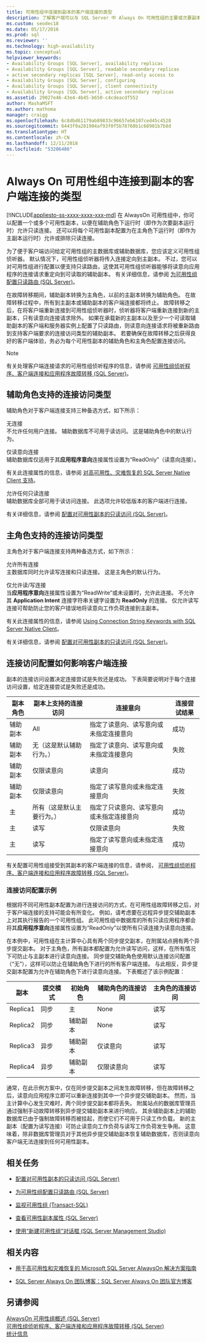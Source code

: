 ```yaml
---
title: 可用性组中连接到副本的客户端连接的类型
description: 了解客户端可以与 SQL Server 中 Always On 可用性组的主要或次要副本建立的连接的不同类型。
ms.custom: seodec18
ms.date: 05/17/2016
ms.prod: sql
ms.reviewer: ''
ms.technology: high-availability
ms.topic: conceptual
helpviewer_keywords:
- Availability Groups [SQL Server], availability replicas
- Availability Groups [SQL Server], readable secondary replicas
- active secondary replicas [SQL Server], read-only access to
- Availability Groups [SQL Server], configuring
- Availability Groups [SQL Server], client connectivity
- Availability Groups [SQL Server], active secondary replicas
ms.assetid: 29027e46-43e4-4b45-b650-c4cdeacdf552
author: MashaMSFT
ms.author: mathoma
manager: craigg
ms.openlocfilehash: 6c8dbd61179ab89833c96657eb6107ced45c4528
ms.sourcegitcommit: 6443f9a281904af93f0f5b78760b1c68901b7b8d
ms.translationtype: HT
ms.contentlocale: zh-CN
ms.lasthandoff: 12/11/2018
ms.locfileid: "53206486"
---
```

# <a name="types-of-client-connections-to-replicas-within-an-always-on-availability-group"></a>Always On 可用性组中连接到副本的客户端连接的类型
[!INCLUDE[appliesto-ss-xxxx-xxxx-xxx-md](../../../includes/appliesto-ss-xxxx-xxxx-xxx-md.md)]
  在 AlwaysOn 可用性组中，你可以配置一个或多个可用性副本，以便在辅助角色下运行时（即作为次要副本运行时）允许只读连接。 还可以将每个可用性副本配置为在主角色下运行时（即作为主副本运行时）允许或排除只读连接。  
  
 为了便于客户端访问给定可用性组的主数据库或辅助数据库，您应该定义可用性组侦听器。 默认情况下，可用性组侦听器将传入连接定向到主副本。 不过，您可以对可用性组进行配置以便支持只读路由，这使其可用性组侦听器能够将读意向应用程序的连接请求重定向到可读取的辅助副本。 有关详细信息，请参阅 [为可用性组配置只读路由 (SQL Server)](../../../database-engine/availability-groups/windows/configure-read-only-routing-for-an-availability-group-sql-server.md)。  
  
 在故障转移期间，辅助副本转换为主角色，以前的主副本转换为辅助角色。 在故障转移过程中，所有到主副本或辅助副本的客户端连接都将终止。 故障转移之后，在将客户端重新连接到可用性组侦听器时，侦听器将客户端重新连接到新的主副本，只有读意向连接请求除外。 如果在承载新的主副本以及至少一个可读取辅助副本的客户端和服务器实例上配置了只读路由，则读意向连接请求将被重新路由到支持客户端要求的连接访问类型的辅助副本。 若要确保在故障转移之后获得良好的客户端体验，务必为每个可用性副本的辅助角色和主角色配置连接访问。  
  
> [!NOTE]  
>  有关处理客户端连接请求的可用性组侦听程序的信息，请参阅 [可用性组侦听程序、客户端连接和应用程序故障转移 (SQL Server)](../../../database-engine/availability-groups/windows/listeners-client-connectivity-application-failover.md)。  
  
##  <a name="ConnectAccessForSecondary"></a> 辅助角色支持的连接访问类型  
 辅助角色对于客户端连接支持三种备选方式，如下所示：  
  
 无连接  
 不允许任何用户连接。 辅助数据库不可用于读访问。 这是辅助角色中的默认行为。  
  
 仅读意向连接  
 辅助数据库仅适用于其**应用程序意向**连接属性设置为“ReadOnly”（读意向连接）。  
  
 有关此连接属性的信息，请参阅 [对高可用性、灾难恢复的 SQL Server Native Client 支持](../../../relational-databases/native-client/features/sql-server-native-client-support-for-high-availability-disaster-recovery.md)。  
  
 允许任何只读连接  
 辅助数据库全部可用于读访问连接。 此选项允许较低版本的客户端进行连接。  
  
 有关详细信息，请参阅 [配置对可用性副本的只读访问 (SQL Server)](../../../database-engine/availability-groups/windows/configure-read-only-access-on-an-availability-replica-sql-server.md)。  
  
##  <a name="ConnectAccessForPrimary"></a> 主角色支持的连接访问类型  
 主角色对于客户端连接支持两种备选方式，如下所示：  
  
 允许所有连接  
 主数据库同时允许读写连接和只读连接。 这是主角色的默认行为。  
  
 仅允许读/写连接  
 当**应用程序意向**连接属性设置为“ReadWrite”或未设置时，允许此连接。 不允许其 **Application Intent** 连接字符串关键字设置为 **ReadOnly** 的连接。 仅允许读写连接可帮助防止您的客户错误地将读意向工作负荷连接到主副本。  
  
 有关此连接属性的信息，请参阅 [Using Connection String Keywords with SQL Server Native Client](../../../relational-databases/native-client/applications/using-connection-string-keywords-with-sql-server-native-client.md)。  
  
 有关详细信息，请参阅 [配置对可用性副本的只读访问 (SQL Server)](../../../database-engine/availability-groups/windows/configure-read-only-access-on-an-availability-replica-sql-server.md)。  
  
##  <a name="HowConnectionAccessAffectsConnectivity"></a> 连接访问配置如何影响客户端连接  
 副本的连接访问设置决定连接尝试是失败还是成功。 下表简要说明对于每个连接访问设置，给定连接尝试是失败还是成功。  
  
|副本角色|副本上支持的连接访问|连接意向|连接尝试结果|  
|------------------|--------------------------------------------|-----------------------|--------------------------------|  
|辅助副本|All|指定了读意向、读写意向或未指定连接意向|成功|  
|辅助副本|无（这是默认辅助行为。）|指定了读意向、读写意向或未指定连接意向|失败|  
|辅助副本|仅限读意向|读意向|成功|  
|辅助副本|仅限读意向|指定了读写意向或未指定连接意向|失败|  
|主|所有（这是默认主要行为。）|指定了只读意向、读写意向或未指定连接意向|成功|  
|主|读写|仅限读意向|失败|  
|主|读写|指定了读写意向或未指定连接意向|成功|  
  
 有关配置可用性组接受到其副本的客户端连接的信息，请参阅， [可用性组侦听程序、客户端连接和应用程序故障转移 (SQL Server)](../../../database-engine/availability-groups/windows/listeners-client-connectivity-application-failover.md)。  
  
### <a name="example-connection-access-configuration"></a>连接访问配置示例  
 根据将不同可用性副本配置为进行连接访问的方式，在可用性组故障转移之后，对于客户端连接的支持可能会有所变化。 例如，请考虑要在远程异步提交辅助副本上对其执行报告的一个可用性组。 此可用性组中数据库的所有只读应用程序都会将其**应用程序意向**连接属性设置为“ReadOnly”以使所有只读连接为读意向连接。  
  
 在本例中，可用性组在主计算中心具有两个同步提交副本，在附属站点拥有两个异步提交副本。 对于主角色，所有副本都配置为允许读写访问，这样，在所有情况下可防止与主副本进行读意向连接。 同步提交辅助角色使用默认连接访问配置（“无”），这样可以防止在辅助角色下进行的所有客户端连接。  与此相反，异步提交副本配置为允许在辅助角色下进行读意向连接。 下表概述了该示例配置：  
  
|副本|提交模式|初始角色|辅助角色的连接访问|主角色的连接访问|  
|-------------|-----------------|------------------|------------------------------------------|----------------------------------------|  
|Replica1|同步|主|None|读写|  
|Replica2|同步|辅助副本|None|读写|  
|Replica3|异步|辅助副本|仅读意向|读写|  
|Replica4|异步|辅助副本|仅限读意向|读写|  
  
 通常，在此示例方案中，仅在同步提交副本之间发生故障转移，但在故障转移之后，读意向应用程序立即可以重新连接到其中一个异步提交辅助副本。 然而，当主计算中心发生灾难时，两个同步提交副本都将丢失。 附属站点的数据库管理员通过强制手动故障转移到异步提交辅助副本来进行响应。 其余辅助副本上的辅助数据库已由于强制故障转移而被挂起，而使它们不可用于只读工作负载。 新的主副本（配置为读写连接）可防止读意向工作负荷与读写工作负荷发生争用。 这意味着，除非数据库管理员对于其他异步提交辅助副本恢复辅助数据库，否则读意向客户端无法连接到任何可用性副本。  
  
##  <a name="RelatedTasks"></a> 相关任务  
  
-   [配置对可用性副本的只读访问 (SQL Server)](../../../database-engine/availability-groups/windows/configure-read-only-access-on-an-availability-replica-sql-server.md)  
  
-   [为可用性组配置只读路由 (SQL Server)](../../../database-engine/availability-groups/windows/configure-read-only-routing-for-an-availability-group-sql-server.md)  
  
-   [监视可用性组 (Transact-SQL)](../../../database-engine/availability-groups/windows/monitor-availability-groups-transact-sql.md)  
  
-   [查看可用性副本属性 (SQL Server)](../../../database-engine/availability-groups/windows/view-availability-replica-properties-sql-server.md)  
  
-   [使用“新建可用性组”对话框 (SQL Server Management Studio)](../../../database-engine/availability-groups/windows/use-the-new-availability-group-dialog-box-sql-server-management-studio.md)  
  
##  <a name="RelatedContent"></a> 相关内容  
  
-   [用于高可用性和灾难恢复的 Microsoft SQL Server AlwaysOn 解决方案指南](https://go.microsoft.com/fwlink/?LinkId=227600)  
  
-   [SQL Server Always On 团队博客：SQL Server Always On 团队官方博客](https://blogs.msdn.microsoft.com/sqlalwayson/)  
  
## <a name="see-also"></a>另请参阅  
 [AlwaysOn 可用性组概述 (SQL Server)](../../../database-engine/availability-groups/windows/overview-of-always-on-availability-groups-sql-server.md)   
 [可用性组侦听程序、客户端连接和应用程序故障转移 &#40;SQL Server&#41;](../../../database-engine/availability-groups/windows/listeners-client-connectivity-application-failover.md)   
 [统计信息](../../../relational-databases/statistics/statistics.md)  
  
  
